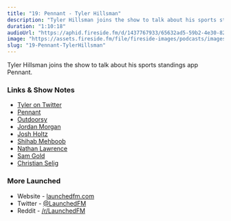 ```yaml
---
title: "19: Pennant - Tyler Hillsman"
description: "Tyler Hillsman joins the show to talk about his sports standings app Pennant."
duration: "1:10:18"
audioUrl: "https://aphid.fireside.fm/d/1437767933/65632ad5-59b2-4e30-82d1-13845dce07dd/8aab538a-7535-4624-aaf2-f57dbe02f7e7.mp3"
image: "https://assets.fireside.fm/file/fireside-images/podcasts/images/6/65632ad5-59b2-4e30-82d1-13845dce07dd/episodes/8/8aab538a-7535-4624-aaf2-f57dbe02f7e7/cover.jpg"
slug: "19-Pennant-TylerHillsman"
---
```


<p>Tyler Hillsman joins the show to talk about his sports standings app Pennant.</p>

<h3>Links &amp; Show Notes</h3>

<ul>
<li><a href="https://twitter.com/thillsman" rel="nofollow">Tyler on Twitter</a></li>
<li><a href="https://www.pennantapp.com" rel="nofollow">Pennant</a></li>
<li><a href="https://www.outdoorsy.com" rel="nofollow">Outdoorsy</a></li>
<li><a href="https://twitter.com/jordanmorgan10" rel="nofollow">Jordan Morgan</a></li>
<li><a href="https://twitter.com/joshdholtz" rel="nofollow">Josh Holtz</a></li>
<li><a href="https://twitter.com/JPEGuin" rel="nofollow">Shihab Mehboob</a></li>
<li><a href="https://twitter.com/NathanBLawrence" rel="nofollow">Nathan Lawrence</a></li>
<li><a href="https://twitter.com/samhenrigold" rel="nofollow">Sam Gold</a></li>
<li><a href="https://twitter.com/ChristianSelig" rel="nofollow">Christian Selig</a></li>
</ul>

<h3>More Launched</h3>

<ul>
<li>Website - <a href="https://launchedfm.com" rel="nofollow">launchedfm.com</a></li>
<li>Twitter - <a href="https://twitter.com/launchedfm" rel="nofollow">@LaunchedFM</a></li>
<li>Reddit - <a href="https://www.reddit.com/r/LaunchedFM/" rel="nofollow">/r/LaunchedFM</a></li>
</ul>
